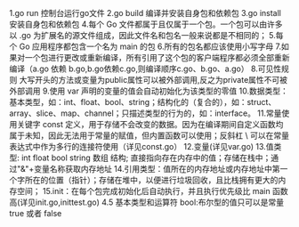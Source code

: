 1.go run   控制台运行go文件
2.go build 编译并安装自身包和依赖包
3.go install 安装自身包和依赖包
4.每个 Go 文件都属于且仅属于一个包。一个包可以由许多以 .go 为扩展名的源文件组成，因此文件名和包名一般来说都是不相同的；
5.每个 Go 应用程序都包含一个名为 main 的包
6.所有的包名都应该使用小写字母
7.如果对一个包进行更改或重新编译，所有引用了这个包的客户端程序都必须全部重新编译（a.go 依赖 b.go,b.go依赖c.go,则编译顺序c.go、b.go、a.go）
8.可见性规则 大写开头的方法或变量为public属性可以被外部调用,反之为private属性不可被外部调用
9.使用 var 声明的变量的值会自动初始化为该类型的零值
10.数据类型：基本类型，如：int、float、bool、string；结构化的（复合的），如：struct、array、slice、map、channel；只描述类型的行为的，如：interface。
11.常量使用关键字 const 定义，用于存储不会改变的数据。因为在编译期间自定义函数均属于未知，因此无法用于常量的赋值，但内置函数可以使用；反斜杠 \ 可以在常量表达式中作为多行的连接符使用（详见const.go）
12.变量(详见var.go)
13.值类型: int float bool string 数组 结构; 直接指向存在内存中的值；存储在栈中；通过"&"+变量名称获取内存地址
14.引用类型：值所在的内存地址或内存地址中第一个字所在的位置（指针）；存储在堆中，以便进行垃圾回收，且比栈拥有更大的内存空间；
15.init：在每个包完成初始化后自动执行，并且执行优先级比 main 函数高(详见init.go,inittest.go)
4.5 基本类型和运算符 bool:布尔型的值只可以是常量 true 或者 false